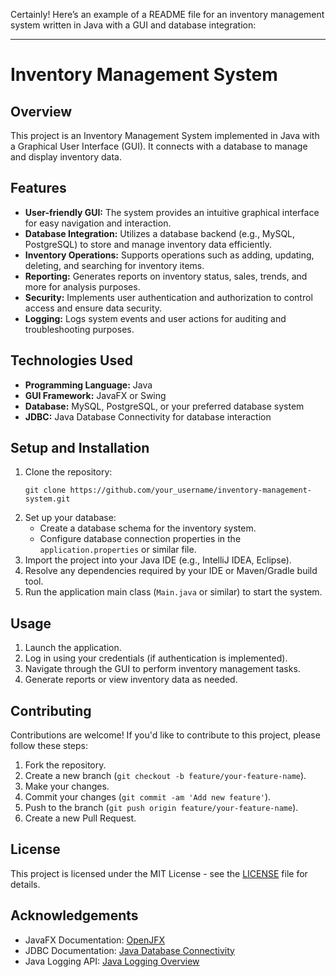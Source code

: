 Certainly! Here’s an example of a README file for an inventory management system written in Java with a GUI and database integration:

---

# Inventory Management System

## Overview

This project is an Inventory Management System implemented in Java with a Graphical User Interface (GUI). It connects with a database to manage and display inventory data.

## Features

- **User-friendly GUI:** The system provides an intuitive graphical interface for easy navigation and interaction.
- **Database Integration:** Utilizes a database backend (e.g., MySQL, PostgreSQL) to store and manage inventory data efficiently.
- **Inventory Operations:** Supports operations such as adding, updating, deleting, and searching for inventory items.
- **Reporting:** Generates reports on inventory status, sales, trends, and more for analysis purposes.
- **Security:** Implements user authentication and authorization to control access and ensure data security.
- **Logging:** Logs system events and user actions for auditing and troubleshooting purposes.

## Technologies Used

- **Programming Language:** Java
- **GUI Framework:** JavaFX or Swing
- **Database:** MySQL, PostgreSQL, or your preferred database system
- **JDBC:** Java Database Connectivity for database interaction

## Setup and Installation

1. Clone the repository:
   ```
   git clone https://github.com/your_username/inventory-management-system.git
   ```
2. Set up your database:
   - Create a database schema for the inventory system.
   - Configure database connection properties in the `application.properties` or similar file.
3. Import the project into your Java IDE (e.g., IntelliJ IDEA, Eclipse).
4. Resolve any dependencies required by your IDE or Maven/Gradle build tool.
5. Run the application main class (`Main.java` or similar) to start the system.

## Usage

1. Launch the application.
2. Log in using your credentials (if authentication is implemented).
3. Navigate through the GUI to perform inventory management tasks.
4. Generate reports or view inventory data as needed.

## Contributing

Contributions are welcome! If you'd like to contribute to this project, please follow these steps:

1. Fork the repository.
2. Create a new branch (`git checkout -b feature/your-feature-name`).
3. Make your changes.
4. Commit your changes (`git commit -am 'Add new feature'`).
5. Push to the branch (`git push origin feature/your-feature-name`).
6. Create a new Pull Request.

## License

This project is licensed under the MIT License - see the [LICENSE](LICENSE) file for details.

## Acknowledgements

- JavaFX Documentation: [OpenJFX](https://openjfx.io/)
- JDBC Documentation: [Java Database Connectivity](https://docs.oracle.com/javase/tutorial/jdbc/index.html)
- Java Logging API: [Java Logging Overview](https://docs.oracle.com/javase/8/docs/technotes/guides/logging/overview.html)
